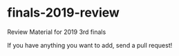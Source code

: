 # finals-2019-review
Review Material for 2019 3rd finals

If you have anything you want to add, send a pull request!
